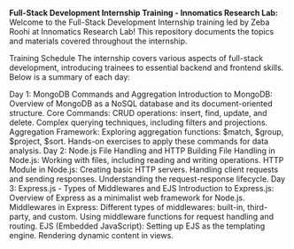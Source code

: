 **Full-Stack Development Internship Training - Innomatics Research Lab:**
Welcome to the Full-Stack Development Internship training led by Zeba Roohi at Innomatics Research Lab! This repository documents the topics and materials covered throughout the internship.

Training Schedule
The internship covers various aspects of full-stack development, introducing trainees to essential backend and frontend skills. Below is a summary of each day:

Day 1: MongoDB Commands and Aggregation
Introduction to MongoDB: Overview of MongoDB as a NoSQL database and its document-oriented structure.
Core Commands:
CRUD operations: insert, find, update, and delete.
Complex querying techniques, including filters and projections.
Aggregation Framework:
Exploring aggregation functions: $match, $group, $project, $sort.
Hands-on exercises to apply these commands for data analysis.
Day 2: Node.js File Handling and HTTP Building
File Handling in Node.js: Working with files, including reading and writing operations.
HTTP Module in Node.js:
Creating basic HTTP servers.
Handling client requests and sending responses.
Understanding the request-response lifecycle.
Day 3: Express.js - Types of Middlewares and EJS
Introduction to Express.js: Overview of Express as a minimalist web framework for Node.js.
Middlewares in Express:
Different types of middlewares: built-in, third-party, and custom.
Using middleware functions for request handling and routing.
EJS (Embedded JavaScript):
Setting up EJS as the templating engine.
Rendering dynamic content in views.
